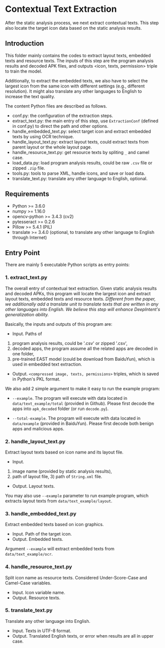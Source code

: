 # Contextual Text Extraction

After the static analysis process, we next extract contextual texts. This step also locate the target icon data based on the static analysis results.

## Introduction

This folder mainly contains the codes to extract layout texts, embedded texts and resource texts. The inputs of this step are the program analysis results and decoded APK files, and outputs <icon, texts, permission> triple to train the model.

Additionally, to extract the embedded texts, we also have to select the largest icon from the same icon with different settings (e.g., different resolution). It might also translate any other languages to English to increase the text quality.

The content Python files are described as follows.

+ conf.py: the configuration of the extraction steps.
+ extract_text.py: the main entry of this step, use `ExtractionConf` (defined in conf.py) to direct the path and other options.
+ handle_embedded_text.py: select target icon and extract embedded texts by using OCR technique.
+ handle_layout_text.py: extract layout texts, could extract texts from parent layout or the whole layout page.
+ handle_resource_text.py: get resource texts by spliting `_` and camel case.
+ load_data.py: load program analysis results, could be raw `.csv` file or zipped `.zip` file.
+ tools.py: tools to parse XML, handle icons, and save or load data.
+ translate_text.py: translate any other language to English, optional.

## Requirements

+ Python >= 3.6.0
+ numpy >= 1.16.0
+ opencv-python >= 3.4.3 (cv2)
+ pytesseract >= 0.2.6
+ Pillow >= 5.4.1 (PIL)
+ translate >= 3.4.0 (optional, to translate any other language to English through Internet)

## Entry Point

There are mainly 5 executable Python scripts as entry points:

### 1. extract_text.py

The overall entry of contextual text extraction.
Given static analysis results and decoded APKs, this program will locate the largest icon and extract layout texts, embedded texts and resource texts. *Different from the paper, we additionally add a translate unit to translate texts that are written in any other languages into English. We believe this step will enhance DeepIntent's generalization ability.*

Basically, the inputs and outputs of this program are:

+ Input.
Paths of 
1) program analysis results, could be '.csv' or zipped '.csv', 
2) decoded apps, the program assume all the related apps are decoded in one folder,
3) pre-trained EAST model (could be download from BaiduYun), which is used in embedded text extraction.

+ Output.
`<compressed image, texts, permissions>` triples, which is saved in Python's PKL format.

We also add 2 simple argument to make it easy to run the example program:

+ `--example`. The program will execute with data located in `data/text_example/total` (provided in Github). Please first decode the apps into `apk_decoded` folder (or run `decode.py`).

+ `--total-example`. The program will execute with data located in `data/example` (provided in BaiduYun). Please first decode both benign apps and malicious apps.

### 2. handle_layout_text.py

Extract layout texts based on icon name and its layout file.

+ Input.
1) image name (provided by static analysis results),
2) path of layout file, 3) path of `String.xml` file.
+ Output. 
Layout texts.

You may also use `--example` parameter to run example program, which extracts layout texts from `data/text_example/layout`.

### 3. handle_embedded_text.py

Extract embedded texts based on icon graphics.

+ Input.
Path of the target icon.
+ Output.
Embedded texts.

Argument `--example` will extract embedded texts from `data/text_example/ocr`.

### 4. handle_resource_text.py

Split icon name as resource texts. Considered Under-Score-Case and Camel-Case variables.

+ Input.
Icon variable name.
+ Output.
Resource texts.

### 5. translate_text.py

Translate any other language into English.

+ Input. 
Texts in UTF-8 format.
+ Output.
Translated English texts, or error when results are all in upper case.
